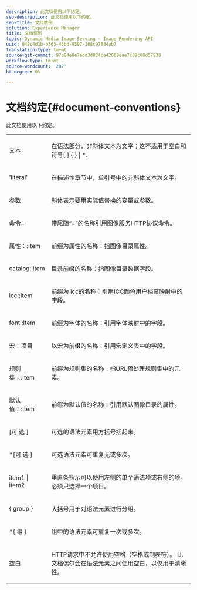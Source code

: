 ```yaml
---
description: 此文档使用以下约定。
seo-description: 此文档使用以下约定。
seo-title: 文档惯例
solution: Experience Manager
title: 文档惯例
topic: Dynamic Media Image Serving - Image Rendering API
uuid: 049c4d1b-b363-43bd-9597-168c97884ab7
translation-type: tm+mt
source-git-commit: 97a84e8e7edd3d834ca42069eae7c09c00d57938
workflow-type: tm+mt
source-wordcount: '287'
ht-degree: 0%

---
```



# 文档约定{#document-conventions}

此文档使用以下约定。

<table id="simpletable_8C9DB0DA5F2B4C068794415602B768CB"> 
 <tr class="strow"> 
  <td class="stentry"> <p>文本 </p> </td> 
  <td class="stentry"> <p>在语法部分，非斜体文本为文字；这不适用于空白和符号[ ] { } | *. </p> </td> 
 </tr> 
 <tr class="strow"> 
  <td class="stentry"> <p>'literal' </p> </td> 
  <td class="stentry"> <p>在描述性章节中，单引号中的非斜体文本为文字。 </p> </td> 
 </tr> 
 <tr class="strow"> 
  <td class="stentry"> <p> <span class="varname"> 参数 </span> </p> </td> 
  <td class="stentry"> <p>斜体表示要用实际值替换的变量或参数。 </p> </td> 
 </tr> 
 <tr class="strow"> 
  <td class="stentry"> <p> <span class="codeph"> 命令=  </span> </p> </td> 
  <td class="stentry"> <p>带尾随“=”的名称引用图像服务HTTP协议命令。 </p> </td> 
 </tr> 
 <tr class="strow"> 
  <td class="stentry"> <p> <span class="codeph"> 属性：:Item  </span> </p> </td> 
  <td class="stentry"> <p>前缀为<span class="codeph">属性的名称：</span>指图像目录属性。 </p> </td> 
 </tr> 
 <tr class="strow"> 
  <td class="stentry"> <p> <span class="codeph"> catalog::Item  </span> </p> </td> 
  <td class="stentry"> <p><span class="codeph">目录前缀的名称：</span>指图像目录数据字段。 </p> </td> 
 </tr> 
 <tr class="strow"> 
  <td class="stentry"> <p> <span class="codeph"> icc::Item  </span> </p> </td> 
  <td class="stentry"> <p>前缀为<span class="codeph"> icc的名称：</span>引用ICC颜色用户档案映射中的字段。 </p> </td> 
 </tr> 
 <tr class="strow"> 
  <td class="stentry"> <p> <span class="codeph"> font::Item  </span> </p> </td> 
  <td class="stentry"> <p>前缀为<span class="codeph">字体的名称：</span>引用字体映射中的字段。 </p> </td> 
 </tr> 
 <tr class="strow"> 
  <td class="stentry"> <p> <span class="codeph"> 宏：项目  </span> </p> </td> 
  <td class="stentry"> <p>以<span class="codeph">宏为前缀的名称：</span>引用宏定义表中的字段。 </p> </td> 
 </tr> 
 <tr class="strow"> 
  <td class="stentry"> <p> <span class="codeph"> 规则集：:Item  </span> </p> </td> 
  <td class="stentry"> <p>前缀为<span class="codeph">规则集的名称：</span>指URL预处理规则集中的元素。 </p> </td> 
 </tr> 
 <tr class="strow"> 
  <td class="stentry"> <p> <span class="codeph"> 默认值：:Item  </span> </p> </td> 
  <td class="stentry"> <p>前缀为<span class="codeph">默认值的名称：</span>引用默认图像目录的属性。 </p> </td> 
 </tr> 
 <tr class="strow"> 
  <td class="stentry"> <p> <span class="codeph"> [可 <span class="varname"> 选 </span>]  </span> </p> </td> 
  <td class="stentry"> <p>可选的语法元素用方括号括起来。 </p> </td> 
 </tr> 
 <tr class="strow"> 
  <td class="stentry"> <p> <span class="codeph"> *[可 <span class="varname"> 选 </span>]  </span> </p> </td> 
  <td class="stentry"> <p><span class="varname">可选</span>语法元素可重复无或多次。 </p> </td> 
 </tr> 
 <tr class="strow"> 
  <td class="stentry"> <p> <span class="codeph"> <span class="varname"> item1  </span>|  <span class="varname"> item2  </span> </span> </p> </td> 
  <td class="stentry"> <p>垂直条指示可以使用左侧的单个语法项或右侧的项。 必须只选择一个项目。 </p> </td> 
 </tr> 
 <tr class="strow"> 
  <td class="stentry"> <p> <span class="codeph"> {  <span class="varname"> group  </span>}  </span> </p> </td> 
  <td class="stentry"> <p>大括号用于对语法元素进行分组。 </p> </td> 
 </tr> 
 <tr class="strow"> 
  <td class="stentry"> <p> <span class="codeph"> *{ <span class="varname"> 组 </span>}  </span> </p> </td> 
  <td class="stentry"> <p>组中的语法元素可重复一次或多次。 </p> </td> 
 </tr> 
 <tr class="strow"> 
  <td class="stentry"> <p>空白 </p> </td> 
  <td class="stentry"> <p>HTTP请求中不允许使用空格（空格或制表符）。 此文档偶尔会在语法元素之间使用空白，以仅用于清晰性。 </p> </td> 
 </tr> 
</table>

